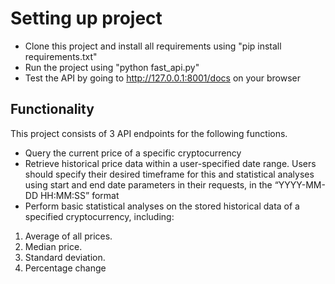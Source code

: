 # Setting up project

 - Clone this project and install all requirements using "pip install requirements.txt"
 - Run the project using "python fast_api.py"
 - Test the API by going to http://127.0.0.1:8001/docs on your browser

## Functionality

This project consists of 3 API endpoints for the following functions.

  - Query the current price of a specific cryptocurrency 
  - Retrieve historical price data within a user-specified date range. Users should
specify their desired timeframe for this and statistical analyses using start and
end date parameters in their requests, in the “YYYY-MM-DD HH:MM:SS”
format
  - Perform basic statistical analyses on the stored historical data of a specified
cryptocurrency, including:
1. Average of all prices.
2. Median price.
3. Standard deviation.
4. Percentage change
